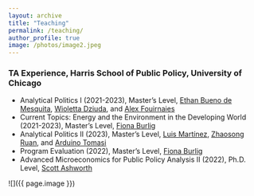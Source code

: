 ```yaml
---
layout: archive
title: "Teaching"
permalink: /teaching/
author_profile: true
image: /photos/image2.jpeg
---
```


### TA Experience, Harris School of Public Policy, University of Chicago 
* Analytical Politics I (2021-2023), Master’s Level, [Ethan Bueno de Mesquita](https://voices.uchicago.edu/ethanbdm/), [Wioletta Dziuda](https://sites.google.com/site/dziudawiola/home), and [Alex Fouirnaies](http://alexander.fouirnaies.com/Home.html)
* Current Topics: Energy and the Environment in the Developing World (2021-2023), Master’s Level, [Fiona Burlig](https://www.fionaburlig.com/) 
* Analytical Politics II (2023), Master’s Level, [Luis Martínez](https://sites.google.com/site/lrmartineza), [Zhaosong Ruan](https://harris.uchicago.edu/directory/zhaosong-ruan), and [Arduino Tomasi](https://www.arduinotomasi.com/)
* Program Evaluation (2022), Master’s Level, [Fiona Burlig](https://www.fionaburlig.com/) 
* Advanced Microeconomics for Public Policy Analysis II (2022), Ph.D. Level, [Scott Ashworth](https://home.uchicago.edu/~sashwort/)

![]({{ page.image }})